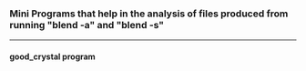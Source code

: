 ### Mini Programs that help in the analysis of files produced from running "blend -a" and "blend -s"
---------------------------------------------------------------------------------------------------


#### good_crystal program

